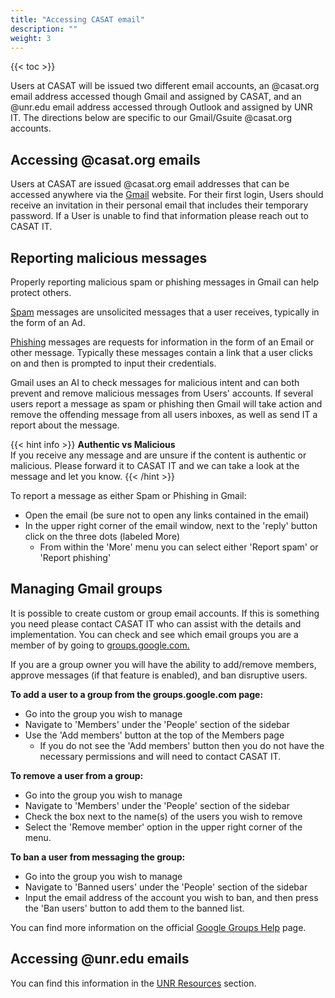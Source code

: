 ```yaml
---
title: "Accessing CASAT email"
description: ""
weight: 3
---
```


{{< toc >}}

Users at CASAT will be issued two different email accounts, an @casat.org email address accessed though Gmail and assigned by CASAT, and an @unr.edu email address accessed through Outlook and assigned by UNR IT. The directions below are specific to our Gmail/Gsuite @casat.org accounts.

## Accessing @casat.org emails

Users at CASAT are issued @casat.org email addresses that can be accessed anywhere via the [Gmail](https://gmail.com) website. For their first login, Users should receive an invitation in their personal email that includes their temporary password. If a User is unable to find that information please reach out to CASAT IT.

## Reporting malicious messages

Properly reporting malicious spam or phishing messages in Gmail can help protect others.

[Spam](https://www.techtarget.com/searchsecurity/definition/spam) messages are unsolicited messages that a user receives, typically in the form of an Ad.

[Phishing](https://consumer.ftc.gov/articles/how-recognize-avoid-phishing-scams) messages are requests for information in the form of an Email or other message. Typically these messages contain a link that a user clicks on and then is prompted to input their credentials.

Gmail uses an AI to check messages for malicious intent and can both prevent and remove malicious messages from Users' accounts. If several users report a message as spam or phishing then Gmail will take action and remove the offending message from all users inboxes, as well as send IT a report about the message.

{{< hint info >}}
**Authentic vs Malicious**\
If you receive any message and are unsure if the content is authentic or malicious. Please forward it to CASAT IT and we can take a look at the message and let you know.
{{< /hint >}}

To report a message as either Spam or Phishing in Gmail:
- Open the email (be sure not to open any links contained in the email)
- In the upper right corner of the email window, next to the 'reply' button click on the three dots (labeled More)
    - From within the 'More' menu you can select either 'Report spam' or 'Report phishing'

## Managing Gmail groups

It is possible to create custom or group email accounts. If this is something you need please contact CASAT IT who can assist with the details and implementation. You can check and see which email groups you are a member of by going to [groups.google.com.](https://groups.google.com)

If you are a group owner you will have the ability to add/remove members, approve messages (if that feature is enabled), and ban disruptive users.

**To add a user to a group from the groups.google.com page:**
- Go into the group you wish to manage
- Navigate to 'Members' under the 'People' section of the sidebar
- Use the 'Add members' button at the top of the Members page
    - If you do not see the 'Add members' button then you do not have the necessary permissions and will need to contact CASAT IT.

**To remove a user from a group:**
- Go into the group you wish to manage
- Navigate to 'Members' under the 'People' section of the sidebar
- Check the box next to the name(s) of the users you wish to remove
- Select the 'Remove member' option in the upper right corner of the menu.

**To ban a user from messaging the group:**
- Go into the group you wish to manage
- Navigate to 'Banned users' under the 'People' section of the sidebar
- Input the email address of the account you wish to ban, and then press the 'Ban users' button to add them to the banned list.


You can find more information on the official [Google Groups Help](https://support.google.com/groups/answer/2464926?hl=en) page.

## Accessing @unr.edu emails

You can find this information in the [UNR Resources](/unr_resources/) section.
